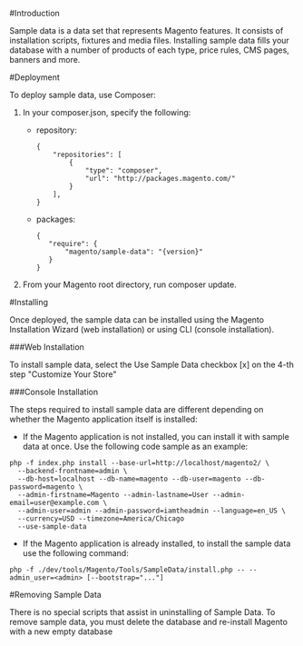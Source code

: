 #Introduction

Sample data is a data set that represents Magento features. It consists of installation scripts, fixtures and media files. 
Installing sample data fills your database with a number of products of each type, price rules, CMS pages, banners and more.

#Deployment

To deploy sample data, use Composer:

1. In your composer.json, specify the following:
    - repository:
        ```
        {
            "repositories": [
                {
                    "type": "composer",
                    "url": "http://packages.magento.com/"
                }
            ],
        }
        ```

    - packages:
         ```
        {
            "require": {
                "magento/sample-data": "{version}"
            }
        }
        ```
2. From your Magento root directory, run composer update.

#Installing

Once deployed, the sample data can be installed using the Magento Installation Wizard (web installation) or using CLI (console installation).

###Web Installation

To install sample data, select the Use Sample Data checkbox [x] on the 4-th step "Customize Your Store"

###Console Installation

The steps required to install sample data are different depending on whether the Magento application itself is installed:

- If the Magento application is not installed, you can install it with sample data at once. Use the following code sample as an example:
```
php -f index.php install --base-url=http://localhost/magento2/ \
  --backend-frontname=admin \
  --db-host=localhost --db-name=magento --db-user=magento --db-password=magento \
  --admin-firstname=Magento --admin-lastname=User --admin-email=user@example.com \
  --admin-user=admin --admin-password=iamtheadmin --language=en_US \
  --currency=USD --timezone=America/Chicago
  --use-sample-data
```
- If the Magento application is already installed, to install the sample data use the following command:
```
php -f ./dev/tools/Magento/Tools/SampleData/install.php -- --admin_user=<admin> [--bootstrap="..."]
```

#Removing Sample Data

There is no special scripts that assist in uninstalling of Sample Data. 
To remove sample data, you must delete the database and re-install Magento with a new empty database
